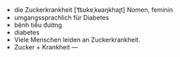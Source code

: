 - die Zuckerkrankheit	[ˈt͡sʊkɐˌkʁaŋkhaɪ̯t]	Nomen, feminin
- umgangssprachlich für Diabetes
- bệnh tiểu đường
- diabetes
- Viele Menschen leiden an Zuckerkrankheit.
- Zucker + Krankheit	—